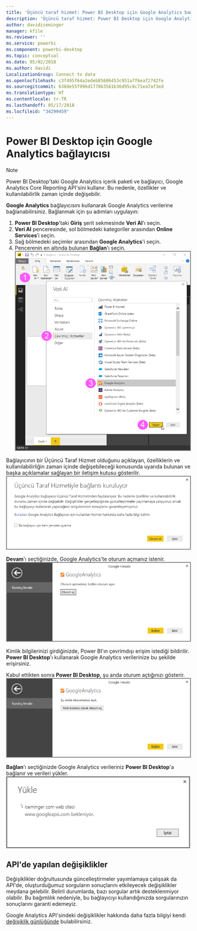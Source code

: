 ```yaml
---
title: 'Üçüncü taraf hizmet: Power BI Desktop için Google Analytics bağlayıcısı'
description: 'Üçüncü taraf hizmet: Power BI Desktop için Google Analytics bağlayıcısı'
author: davidiseminger
manager: kfile
ms.reviewer: ''
ms.service: powerbi
ms.component: powerbi-desktop
ms.topic: conceptual
ms.date: 05/02/2018
ms.author: davidi
LocalizationGroup: Connect to data
ms.openlocfilehash: c3f495f64a2edeb85606453c951a7f6eaf2742fe
ms.sourcegitcommit: 638de55f996d177063561b36d95c8c71ea7af3ed
ms.translationtype: HT
ms.contentlocale: tr-TR
ms.lasthandoff: 05/17/2018
ms.locfileid: "34299459"
---
```

# <a name="google-analytics-connector-for-power-bi-desktop"></a>Power BI Desktop için Google Analytics bağlayıcısı
> [!NOTE]
> Power BI Desktop'taki Google Analytics içerik paketi ve bağlayıcı, Google Analytics Core Reporting API'sini kullanır. Bu nedenle, özellikler ve kullanılabilirlik zaman içinde değişebilir.
> 
> 

**Google Analytics** bağlayıcısını kullanarak Google Analytics verilerine bağlanabilirsiniz. Bağlanmak için şu adımları uygulayın:

1. **Power BI Desktop**'taki **Giriş** şerit sekmesinde **Veri Al**'ı seçin.
2. **Veri Al** penceresinde, sol bölmedeki kategoriler arasından **Online Services**’i seçin.
3. Sağ bölmedeki seçimler arasından **Google Analytics**'i seçin.
4. Pencerenin en altında bulunan **Bağlan**'ı seçin.  
   ![](media/service-google-analytics-connector/tps_googleanalytics_1.png)

Bağlayıcının bir Üçüncü Taraf Hizmet olduğunu açıklayan, özelliklerin ve kullanılabilirliğin zaman içinde değişebileceği konusunda uyarıda bulunan ve başka açıklamalar sağlayan bir iletişim kutusu gösterilir.  
![](media/service-google-analytics-connector/tps_googleanalytics_2.png)

**Devam**'ı seçtiğinizde, Google Analytics'te oturum açmanız istenir.  
![](media/service-google-analytics-connector/tps_googleanalytics_3.png)

Kimlik bilgilerinizi girdiğinizde, Power BI'ın çevrimdışı erişim istediği bildirilir. **Power BI Desktop**'ı kullanarak Google Analytics verilerinize bu şekilde erişirsiniz.  

Kabul ettikten sonra **Power BI Desktop**, şu anda oturum açtığınızı gösterir.  
![](media/service-google-analytics-connector/tps_googleanalytics_5.png)

**Bağlan**'ı seçtiğinizde Google Analytics verileriniz **Power BI Desktop**'a bağlanır ve verileri yükler.  
![](media/service-google-analytics-connector/tps_googleanalytics_6.png)

## <a name="changes-to-the-api"></a>API'de yapılan değişiklikler
Değişiklikler doğrultusunda güncelleştirmeler yayımlamaya çalışsak da API'de, oluşturduğumuz sorguların sonuçlarını etkileyecek değişiklikler meydana gelebilir. Belirli durumlarda, bazı sorgular artık desteklenmiyor olabilir. Bu bağımlılık nedeniyle, bu bağlayıcıyı kullandığınızda sorgularınızın sonuçlarını garanti edemeyiz.

Google Analytics API'sindeki değişiklikler hakkında daha fazla bilgiyi kendi [değişiklik günlüğünde](https://developers.google.com/analytics/devguides/changelog) bulabilirsiniz.

